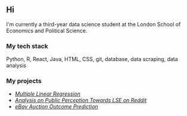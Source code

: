 ## Hi

<!--
**st101cc/st101cc** is a ✨ _special_ ✨ repository because its `README.md` (this file) appears on your GitHub profile.

Here are some ideas to get you started:

- 🔭 I’m currently working on ...
- 🌱 I’m currently learning ...
- 👯 I’m looking to collaborate on ...
- 🤔 I’m looking for help with ...
- 💬 Ask me about ...
- 📫 How to reach me: ...
- 😄 Pronouns: ...
- ⚡ Fun fact: ...
-->

<p>I'm currently a third-year data science student at the London School of Economics and Political Science.</p>

<h3>My tech stack</h3>
<p>Python, R, React, Java, HTML, CSS, git, database, data scraping, data analysis</p>

<h3>My projects</h3>
<ul>
  <li><a href="https://github.com/st101cc/ST211_group_project.git"><i>Multiple Linear Regression</i></a></li>
  <li><a href="https://github.com/st101cc/reddit.git"><i>Analysis on Public Perception Towards LSE on Reddit</i></a></li>
  <li><a href="https://github.com/ml24330/dss2022.git"><i>eBay Auction Outcome Prediction</i></a></li>
</ul>

